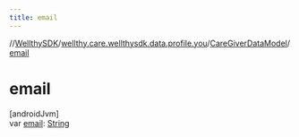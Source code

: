 ```yaml
---
title: email
---
```

//[WellthySDK](../../../index.html)/[wellthy.care.wellthysdk.data.profile.you](../index.html)/[CareGiverDataModel](index.html)/[email](email.html)



# email



[androidJvm]\
var [email](email.html): [String](https://kotlinlang.org/api/latest/jvm/stdlib/kotlin/-string/index.html)




